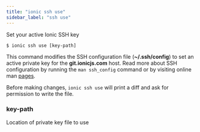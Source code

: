 ```yaml
---
title: "ionic ssh use"
sidebar_label: "ssh use"
---
```





Set your active Ionic SSH key

```shell
$ ionic ssh use [key-path]
```

This command modifies the SSH configuration file (**~/.ssh/config**) to set an active private key for the **git.ionicjs.com** host. Read more about SSH configuration by running the `man ssh_config` command or by visiting online man [pages](https://linux.die.net/man/5/ssh_config).

Before making changes, `ionic ssh use` will print a diff and ask for permission to write the file.

### key-path
Location of private key file to use


